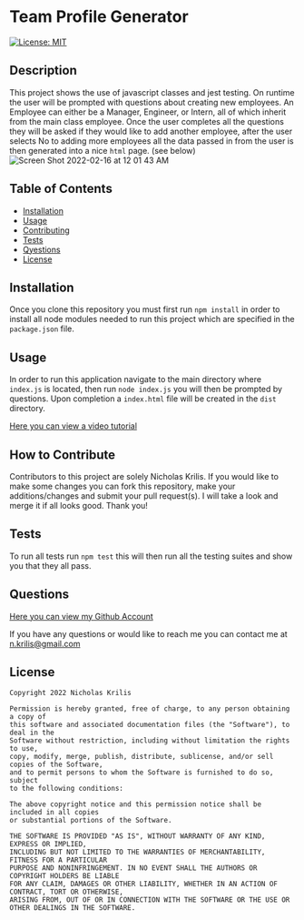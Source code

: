 
  # Team Profile Generator

  [![License: MIT](https://img.shields.io/badge/License-MIT-yellow.svg)](https://opensource.org/licenses/MIT)

  ## Description
  
  This project shows the use of javascript classes and jest testing. On runtime the user will be prompted with questions about creating new employees. An Employee can either be a Manager, Engineer, or Intern, all of which inherit from the main class employee. Once the user completes all the questions they will be asked if they would like to add another employee, after the user selects No to adding more employees all the data passed in from the user is then generated into a nice `html` page. (see below)
  ![Screen Shot 2022-02-16 at 12 01 43 AM](https://user-images.githubusercontent.com/22037181/154199495-be0d47f3-0649-44d2-90f6-c228a74601e9.png)

  
  ## Table of Contents
  
  - [Installation](#installation)
  - [Usage](#usage)
  - [Contributing](#how-to-contribute)
  - [Tests](#tests)
  - [Qyestions](#questions)
  - [License](#license)
  
  ## Installation
  Once you clone this repository you must first run `npm install` in order to install all node modules needed to run this project which are specified in the `package.json` file.
  ## Usage
  In order to run this application navigate to the main directory where `index.js` is located, then run `node index.js` you will then be prompted by questions. Upon completion a `index.html` file will be created in the `dist` directory. 
  
   [Here you can view a video tutorial](https://drive.google.com/file/d/1DZjeSYFZ0VSL4nnnTMKFV1W0zF_S8F59/view?usp=sharing)
  
  ## How to Contribute
  Contributors to this project are solely Nicholas Krilis. If you would like to make some changes you can fork this repository, make your additions/changes and submit your pull request(s). I will take a look and merge it if all looks good. Thank you!
  ## Tests
  To run all tests run `npm test` this will then run all the testing suites and show you that they all pass.
  ## Questions
  [Here you can view my Github Account](https://github.com/nkrilis)

  If you have any questions or would like to reach me you can contact me at [n.krilis@gmail.com](mailto:n.krilis@gmail.com?subject=[GitHub]%20Source%20Han%20Sans)

  ## License

    Copyright 2022 Nicholas Krilis

    Permission is hereby granted, free of charge, to any person obtaining a copy of 
    this software and associated documentation files (the "Software"), to deal in the 
    Software without restriction, including without limitation the rights to use, 
    copy, modify, merge, publish, distribute, sublicense, and/or sell copies of the Software, 
    and to permit persons to whom the Software is furnished to do so, subject 
    to the following conditions:

    The above copyright notice and this permission notice shall be included in all copies 
    or substantial portions of the Software.

    THE SOFTWARE IS PROVIDED "AS IS", WITHOUT WARRANTY OF ANY KIND, EXPRESS OR IMPLIED, 
    INCLUDING BUT NOT LIMITED TO THE WARRANTIES OF MERCHANTABILITY, FITNESS FOR A PARTICULAR 
    PURPOSE AND NONINFRINGEMENT. IN NO EVENT SHALL THE AUTHORS OR COPYRIGHT HOLDERS BE LIABLE 
    FOR ANY CLAIM, DAMAGES OR OTHER LIABILITY, WHETHER IN AN ACTION OF CONTRACT, TORT OR OTHERWISE, 
    ARISING FROM, OUT OF OR IN CONNECTION WITH THE SOFTWARE OR THE USE OR OTHER DEALINGS IN THE SOFTWARE.

